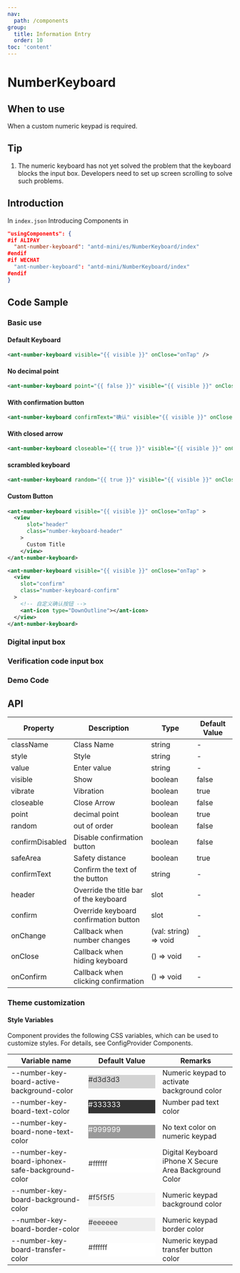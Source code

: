 ```yaml
---
nav:
  path: /components
group:
  title: Information Entry
  order: 10
toc: 'content'
---
```


# NumberKeyboard

## When to use

When a custom numeric keypad is required.

## Tip

1. The numeric keyboard has not yet solved the problem that the keyboard blocks the input box. Developers need to set up screen scrolling to solve such problems.

## Introduction

In `index.json` Introducing Components in

```json
"usingComponents": {
#if ALIPAY
  "ant-number-keyboard": "antd-mini/es/NumberKeyboard/index"
#endif
#if WECHAT
  "ant-number-keyboard": "antd-mini/NumberKeyboard/index"
#endif
}
```

## Code Sample

### Basic use
#### Default Keyboard
```xml
<ant-number-keyboard visible="{{ visible }}" onClose="onTap" />
```

#### No decimal point
```xml
<ant-number-keyboard point="{{ false }}" visible="{{ visible }}" onClose="onTap" />
```

#### With confirmation button
```xml
<ant-number-keyboard confirmText="确认" visible="{{ visible }}" onClose="onTap" />
```

#### With closed arrow
```xml
<ant-number-keyboard closeable="{{ true }}" visible="{{ visible }}" onClose="onTap" />
```

#### scrambled keyboard
```xml
<ant-number-keyboard random="{{ true }}" visible="{{ visible }}" onClose="onTap" />
```
#### Custom Button
```xml
<ant-number-keyboard visible="{{ visible }}" onClose="onTap" >
  <view
      slot="header"
      class="number-keyboard-header"
    >
      Custom Title
    </view>
</ant-number-keyboard>

<ant-number-keyboard visible="{{ visible }}" onClose="onTap" >
  <view
    slot="confirm"
    class="number-keyboard-confirm"
  >
    <!-- 自定义确认按钮 -->
    <ant-icon type="DownOutline"></ant-icon>
  </view>
</ant-number-keyboard>
```


### Digital input box
<code src='../../demo/pages/NumberKeyboardNumber/index'></code>


### Verification code input box
<code src='../../demo/pages/NumberKeyboardCode/index'></code>

### Demo Code
<code src='../../demo/pages/NumberKeyboard/index'></code>

## API

| Property            | Description             | Type                  | Default Value |
| --------------- | ---------------- | --------------------- | ------ |
| className       | Class Name             | string                | -      |
| style           | Style             | string                | -      |
| value           | Enter value           | string                | -      |
| visible         | Show             | boolean               | false  |
| vibrate         | Vibration             | boolean               | true   |
| closeable       | Close Arrow         | boolean               | false  |
| point           | decimal point           | boolean               | true   |
| random          | out of order             | boolean               | false  |
| confirmDisabled | Disable confirmation button     | boolean               | false  |
| safeArea        | Safety distance         | boolean               | true   |
| confirmText     | Confirm the text of the button   | string                | -      |
| header          | Override the title bar of the keyboard | slot                  | -      |
| confirm         | Override keyboard confirmation button | slot                  | -      |
| onChange        | Callback when number changes | (val: string) => void | -      |
| onClose         | Callback when hiding keyboard | () => void            | -      |
| onConfirm       | Callback when clicking confirmation | () => void            | -      |

### Theme customization

#### Style Variables

Component provides the following CSS variables, which can be used to customize styles. For details, see ConfigProvider Components.

| Variable name                                           | Default Value                                                                                            | Remarks                               |
| ------------------------------------------------ | ------------------------------------------------------------------------------------------------- | ---------------------------------- |
| --number-key-board-active-background-color       | <div style="width: 150px; height: 30px; background-color: #d3d3d3; color: #333333;">#d3d3d3</div> | Numeric keypad to activate background color               |
| --number-key-board-text-color                    | <div style="width: 150px; height: 30px; background-color: #333333; color: #ffffff;">#333333</div> | Number pad text color                   |
| --number-key-board-none-text-color               | <div style="width: 150px; height: 30px; background-color: #999999; color: #ffffff;">#999999</div> | No text color on numeric keypad                 |
| --number-key-board-iphonex-safe-background-color | <div style="width: 150px; height: 30px; background-color: #ffffff; color: #333333;">#ffffff</div> | Digital Keyboard iPhone X Secure Area Background Color |
| --number-key-board-background-color              | <div style="width: 150px; height: 30px; background-color: #f5f5f5; color: #333333;">#f5f5f5</div> | Numeric keypad background color                   |
| --number-key-board-border-color                  | <div style="width: 150px; height: 30px; background-color: #eeeeee; color: #333333;">#eeeeee</div> | Numeric keypad border color                   |
| --number-key-board-transfer-color                | <div style="width: 150px; height: 30px; background-color: #ffffff; color: #333333;">#ffffff</div> | Numeric keypad transfer button color               |
